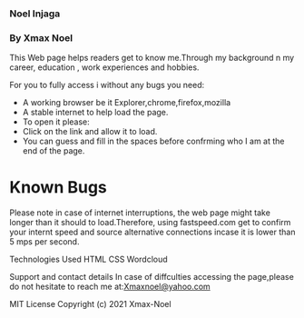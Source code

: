 ### Noel Injaga

### By Xmax Noel

This Web page helps readers get to know me.Through my background n my career, education , work experiences and hobbies.

For you to fully access i without any bugs you need: 
* A working browser be it Explorer,chrome,firefox,mozilla 
* A stable internet to help load the page. 
* To open it please: 
* Click on the link and allow it to load. 
* You can guess and fill in the spaces before confrming who I am at the end of the page.

# Known Bugs 
Please note in case of internet interruptions, the web page might take longer than it should to load.Therefore, using fastspeed.com get to confirm your internt speed and source alternative connections incase it is lower than 5 mps per second.

Technologies Used HTML CSS Wordcloud

Support and contact details In case of diffculties accessing the page,please do not hesitate to reach me at:Xmaxnoel@yahoo.com

MIT License Copyright (c) 2021 Xmax-Noel